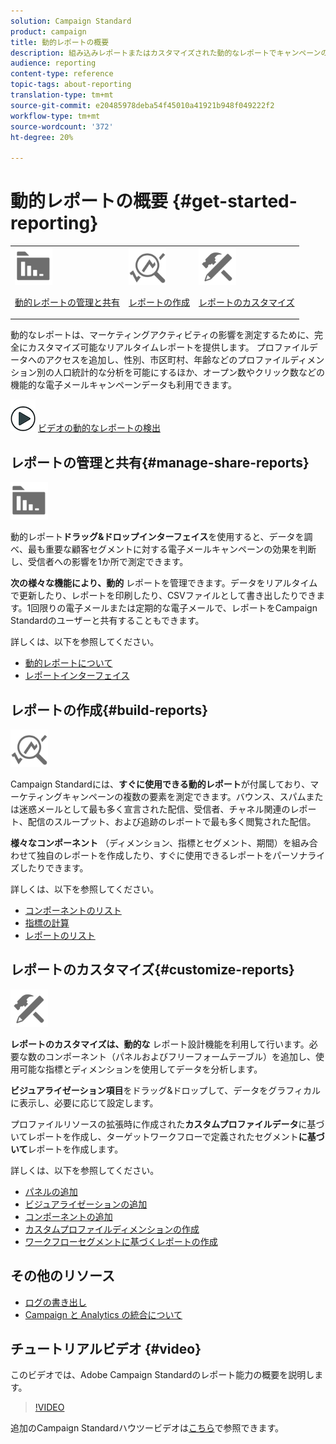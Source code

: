 ```yaml
---
solution: Campaign Standard
product: campaign
title: 動的レポートの概要
description: 組み込みレポートまたはカスタマイズされた動的なレポートでキャンペーンの成功を分析します。
audience: reporting
content-type: reference
topic-tags: about-reporting
translation-type: tm+mt
source-git-commit: e20485978deba54f45010a41921b948f049222f2
workflow-type: tm+mt
source-wordcount: '372'
ht-degree: 20%

---
```



# 動的レポートの概要 {#get-started-reporting}

<table>
<tr>
<td><img src="assets/do-not-localize/icon_manage.svg" width="60px"><p><a href="#manage-share-reports">動的レポートの管理と共有</a></p></td>
<td><img src="assets/do-not-localize/icon_build.svg" width="60px"><p><a href="#build-reports">レポートの作成</a></p></td>
<td><img src="assets/do-not-localize/icon_customize.svg" width="60px"><p><a href="#customize-reports">レポートのカスタマイズ</a></p></td></tr>
</table>

動的なレポートは、マーケティングアクティビティの影響を測定するために、完全にカスタマイズ可能なリアルタイムレポートを提供します。 プロファイルデータへのアクセスを追加し、性別、市区町村、年齢などのプロファイルディメンション別の人口統計的な分析を可能にするほか、オープン数やクリック数などの機能的な電子メールキャンペーンデータも利用できます。

![](assets/do-not-localize/how-to-video.png) [ビデオの動的なレポートの検出](#video)

## レポートの管理と共有{#manage-share-reports}

<img src="assets/do-not-localize/icon_manage.svg" width="60px">

動的レポート&#x200B;**ドラッグ&amp;ドロップインターフェイス**&#x200B;を使用すると、データを調べ、最も重要な顧客セグメントに対する電子メールキャンペーンの効果を判断し、受信者への影響を1か所で測定できます。

**次の様々な機能により、動的** レポートを管理できます。データをリアルタイムで更新したり、レポートを印刷したり、CSVファイルとして書き出したりできます。1回限りの電子メールまたは定期的な電子メールで、レポートをCampaign Standardのユーザーと共有することもできます。

詳しくは、以下を参照してください。

* [動的レポートについて](../../reporting/using/about-dynamic-reports.md)
* [レポートインターフェイス](../../reporting/using/reporting-interface.md)

## レポートの作成{#build-reports}

<img src="assets/do-not-localize/icon_build.svg" width="60px">

Campaign Standardには、**すぐに使用できる動的レポート**&#x200B;が付属しており、マーケティングキャンペーンの複数の要素を測定できます。バウンス、スパムまたは迷惑メールとして最も多く宣言された配信、受信者、チャネル関連のレポート、配信のスループット、および追跡のレポートで最も多く閲覧された配信。

**様々なコンポーネント** （ディメンション、指標とセグメント、期間）を組み合わせて独自のレポートを作成したり、すぐに使用できるレポートをパーソナライズしたりできます。

詳しくは、以下を参照してください。

* [コンポーネントのリスト](../../reporting/using/list-of-components-.md)
* [指標の計算](../../reporting/using/indicator-calculation.md)
* [レポートのリスト](../../reporting/using/defining-the-report-period.md)

## レポートのカスタマイズ{#customize-reports}

<img src="assets/do-not-localize/icon_customize.svg" width="60px">

**レポートのカスタマイズは、動的な** レポート設計機能を利用して行います。必要な数のコンポーネント（パネルおよびフリーフォームテーブル）を追加し、使用可能な指標とディメンションを使用してデータを分析します。

**ビジュアライゼーション項目**&#x200B;をドラッグ&amp;ドロップして、データをグラフィカルに表示し、必要に応じて設定します。

プロファイルリソースの拡張時に作成された&#x200B;**カスタムプロファイルデータ**&#x200B;に基づいてレポートを作成し、ターゲットワークフローで定義されたセグメント&#x200B;**に基づいて**&#x200B;レポートを作成します。

詳しくは、以下を参照してください。

* [パネルの追加](../../reporting/using/adding-panels.md)
* [ビジュアライゼーションの追加](../../reporting/using/adding-visualizations.md)
* [コンポーネントの追加](../../reporting/using/adding-components.md)
* [カスタムプロファイルディメンションの作成](../../reporting/using/creating-a-custom-profile-dimension.md)
* [ワークフローセグメントに基づくレポートの作成](../../reporting/using/creating-a-report-workflow-segment.md)

## その他のリソース

* [ログの書き出し](../../automating/using/exporting-logs.md)
* [Campaign と Analytics の統合について](../../integrating/using/about-campaign-analytics-integration.md)

## チュートリアルビデオ {#video}

このビデオでは、Adobe Campaign Standardのレポート能力の概要を説明します。

>[!VIDEO](https://video.tv.adobe.com/v/23021?quality=12&captions=eng)

追加のCampaign Standardハウツービデオは[こちら](https://experienceleague.adobe.com/docs/campaign-standard-learn/tutorials/overview.html?lang=ja)で参照できます。
